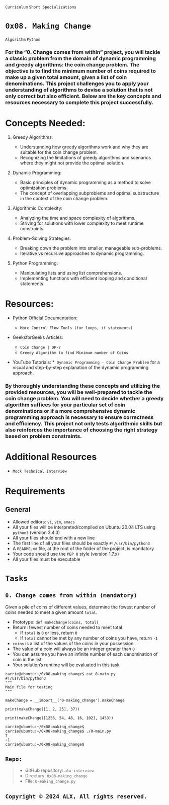 
```Curriculum```
```Short Specializations```

# ```0x08. Making Change```

```Algorithm```
```Python```

### For the “0. Change comes from within” project, you will tackle a classic problem from the domain of dynamic programming and greedy algorithms: the coin change problem. The objective is to find the minimum number of coins required to make up a given total amount, given a list of coin denominations. This project challenges you to apply your understanding of algorithms to devise a solution that is not only correct but also efficient. Below are the key concepts and resources necessary to complete this project successfully.

# Concepts Needed:
1. Greedy Algorithms:
    * Understanding how greedy algorithms work and why they are suitable for the coin change problem.
    * Recognizing the limitations of greedy algorithms and scenarios where they might not provide the optimal solution.

2. Dynamic Programming:
    * Basic principles of dynamic programming as a method to solve optimization problems.
    * The concept of overlapping subproblems and optimal substructure in the context of the coin change problem.

3. Algorithmic Complexity:
    * Analyzing the time and space complexity of algorithms.
    * Striving for solutions with lower complexity to meet runtime constraints.

4. Problem-Solving Strategies:
    * Breaking down the problem into smaller, manageable sub-problems.
    * Iterative vs recursive approaches to dynamic programming.

5. Python Programming:
    * Manipulating lists and using list comprehensions.
    * Implementing functions with efficient looping and conditional statements.

# Resources:
* Python Official Documentation:
    * ```More Control Flow Tools (for loops, if statements)```

* GeeksforGeeks Articles:
    * ```Coin Change | DP-7```
    * ```Greedy Algorithm to find Minimum number of Coins```

* YouTube Tutorials:
    *``` Dynamic Programming - Coin Change Problem``` for a visual and step-by-step explanation of the dynamic programming approach.

### By thoroughly understanding these concepts and utilizing the provided resources, you will be well-prepared to tackle the coin change problem. You will need to decide whether a greedy algorithm suffices for your particular set of coin denominations or if a more comprehensive dynamic programming approach is necessary to ensure correctness and efficiency. This project not only tests algorithmic skills but also reinforces the importance of choosing the right strategy based on problem constraints.

# Additional Resources
* ```Mock Technical Interview```

# Requirements
## General
* Allowed editors: ```vi```, ```vim```, ```emacs```
* All your files will be interpreted/compiled on Ubuntu 20.04 LTS using ```python3``` (version 3.4.3)
* All your files should end with a new line
* The first line of all your files should be exactly ```#!/usr/bin/python3```
* A ```README.md``` file, at the root of the folder of the project, is mandatory
* Your code should use the ```PEP 8``` style (version 1.7.x)
* All your files must be executable

# ```Tasks```
## ```0. Change comes from within (mandatory)```

Given a pile of coins of different values, determine the fewest number of coins needed to meet a given amount ```total```.

* Prototype: ```def makeChange(coins, total)```
* Return: fewest number of coins needed to meet total
    * If ```total``` is ```0``` or less, return ```0```
    * If ```total``` cannot be met by any number of coins you have, return ```-1```
* ```coins``` is a list of the values of the coins in your possession
* The value of a coin will always be an integer greater than ```0```
* You can assume you have an infinite number of each denomination of coin in the list
* Your solution’s runtime will be evaluated in this task

```shell
carrie@ubuntu:~/0x08-making_change$ cat 0-main.py
#!/usr/bin/python3
"""
Main file for testing
"""

makeChange = __import__('0-making_change').makeChange

print(makeChange([1, 2, 25], 37))

print(makeChange([1256, 54, 48, 16, 102], 1453))
```

```shell
carrie@ubuntu:~/0x08-making_change$
carrie@ubuntu:~/0x08-making_change$ ./0-main.py
7
-1
carrie@ubuntu:~/0x08-making_change$
```

## ```Repo:```
>- GitHub repository: ```alx-interview```
>- Directory: ```0x08-making_change```
>- File: ```0-making_change.py```
 
## ```Copyright © 2024 ALX, All rights reserved.```
